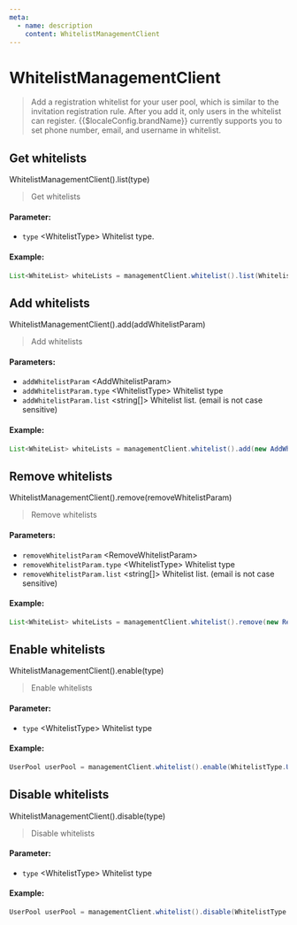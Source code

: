 ```yaml
---
meta:
  - name: description
    content: WhitelistManagementClient
---
```


# WhitelistManagementClient

<LastUpdated/>


> Add a registration whitelist for your user pool, which is similar to the invitation registration rule. After you add it, only users in the whitelist can register. {{$localeConfig.brandName}} currently supports you to set phone number, email, and username in whitelist.

## Get whitelists

WhitelistManagementClient().list(type)

> Get whitelists

#### Parameter:

- `type` \<WhitelistType\> Whitelist type.

#### Example:

```java
List<WhiteList> whiteLists = managementClient.whitelist().list(WhitelistType.USERNAME).execute();
```

## Add whitelists

WhitelistManagementClient().add(addWhitelistParam)

> Add whitelists

#### Parameters:

- `addWhitelistParam` \<AddWhitelistParam\>
- `addWhitelistParam.type` \<WhitelistType\> Whitelist type
- `addWhitelistParam.list` \<string[]\> Whitelist list. (email is not case sensitive)

#### Example:

```java
List<WhiteList> whiteLists = managementClient.whitelist().add(new AddWhitelistParam(WhitelistType.USERNAME, Arrays.asList("test1"))).execute();
```

## Remove whitelists

WhitelistManagementClient().remove(removeWhitelistParam)

> Remove whitelists

#### Parameters:

- `removeWhitelistParam` \<RemoveWhitelistParam\>
- `removeWhitelistParam.type` \<WhitelistType\> Whitelist type
- `removeWhitelistParam.list` \<string[]\> Whitelist list. (email is not case sensitive)

#### Example:

```java
List<WhiteList> whiteLists = managementClient.whitelist().remove(new RemoveWhitelistParam(WhitelistType.USERNAME, Arrays.asList("test"))).execute();
```

## Enable whitelists

WhitelistManagementClient().enable(type)

> Enable whitelists

#### Parameter:

- `type` \<WhitelistType\> Whitelist type

#### Example:

```java
UserPool userPool = managementClient.whitelist().enable(WhitelistType.USERNAME).execute();
```

## Disable whitelists

WhitelistManagementClient().disable(type)

> Disable whitelists

#### Parameter:

- `type` \<WhitelistType\> Whitelist type

#### Example:

```java
UserPool userPool = managementClient.whitelist().disable(WhitelistType.USERNAME).execute();
```
